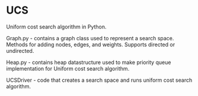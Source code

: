 # UCS
Uniform cost search algorithm in Python.

Graph.py - contains a graph class used to represent a search space. Methods for adding nodes, edges, and weights. Supports directed or undirected.

Heap.py - contains heap datastructure used to make priority queue implementation for Uniform cost search algorithm.

UCSDriver - code that creates a search space and runs uniform cost search algorithm.
